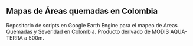 ## Mapas de Áreas quemadas en Colombia
Repositorio de scripts en Google Earth Engine para el mapeo de Areas Quemadas y Severidad en Colombia. Producto derivado de MODIS AQUA-TERRA a 500m. 
